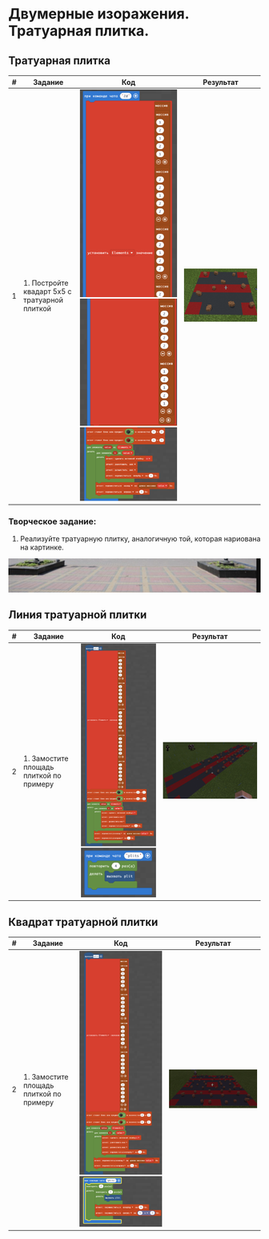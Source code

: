 # Двумерные изоражения. Тратуарная плитка.
## Тратуарная плитка
|#|Задание|Код|Результат|
|---|---|---|---|
|1|1. Постройте квадарт 5х5 с тратуарной плиткой |<img src = 'img/2d03.png'> <img src = 'img/2d02.png'> <img src = 'img/2d01.png'>|<img src = 'img/2d04.png'>|

### Творческое задание:
1. Реализуйте тратуарную плитку, аналогичную той, которая нариована на картинке.

<img src ="img/plits.png">  

## Линия тратуарной плитки
|#|Задание|Код|Результат|
|---|---|---|---|
|2|1. Замостите площадь плиткой по примеру |<img src = 'img/2d06.png'> <img src = 'img/2d07.png'> |<img src = 'img/2d05.png'>|

## Квадрат тратуарной плитки
|#|Задание|Код|Результат|
|---|---|---|---|
|2|1. Замостите площадь плиткой по примеру |<img src = 'img/2d06.png'> <img src = 'img/2d09.png'> |<img src = 'img/2d08.png'>|
